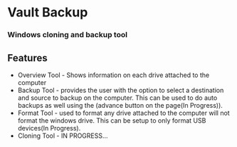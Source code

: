 # Vault Backup

### Windows cloning and backup tool

## Features
- Overview Tool - Shows information on each drive attached to the computer
- Backup Tool - provides the user with the option to select a destination and source to backup on the computer. This can be used to do auto backups as well using the (advance button on the page(In Progress)).
- Format Tool - used to format any drive attached to the computer will not format the windows drive. This can be setup to only format USB devices(In Progress).
- Cloning Tool - IN PROGRESS...
